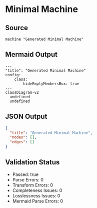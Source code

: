 # Minimal Machine

## Source
```machine
machine "Generated Minimal Machine"
```

## Mermaid Output
```mermaid
---
"title": "Generated Minimal Machine"
config:
    class:
        hideEmptyMembersBox: true
---
classDiagram-v2
  undefined
  undefined

```

## JSON Output
```json
{
  "title": "Generated Minimal Machine",
  "nodes": [],
  "edges": []
}
```

## Validation Status
- Passed: true
- Parse Errors: 0
- Transform Errors: 0
- Completeness Issues: 0
- Losslessness Issues: 0
- Mermaid Parse Errors: 0
